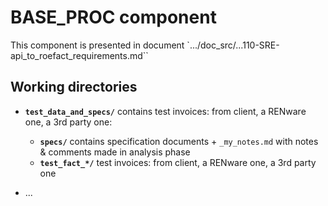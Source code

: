 
# BASE_PROC component

This component is presented in document `.../doc_src/...110-SRE-api_to_roefact_requirements.md``






## Working directories

* __`test_data_and_specs/`__ contains test invoices: from client, a RENware one, a 3rd party one:
    * __`specs/`__ contains specification documents + `_my_notes.md` with notes & comments made in analysis phase
    * __`test_fact_*/`__ test invoices: from client, a RENware one, a 3rd party one

* ...



